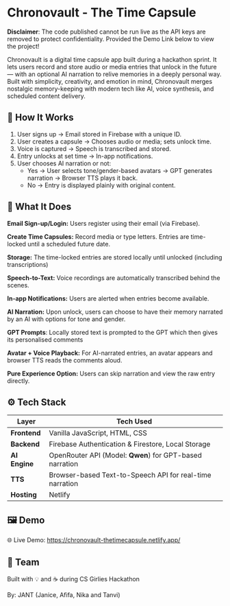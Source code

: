 # Chronovault - The Time Capsule
**Disclaimer**: The code published cannot be run live as the API keys are removed to protect confidentiality. Provided the Demo Link below to view the project!

Chronovault is a digital time capsule app built during a hackathon sprint. It lets users record and store audio or media entries that unlock in the future — with an optional AI narration to relive memories in a deeply personal way.
Built with simplicity, creativity, and emotion in mind, Chronovault merges nostalgic memory-keeping with modern tech like AI, voice synthesis, and scheduled content delivery.

## 🔧 How It Works
1. User signs up → Email stored in Firebase with a unique ID.
2. User creates a capsule → Chooses audio or media; sets unlock time.
3. Voice is captured → Speech is transcribed and stored.
4. Entry unlocks at set time → In-app notifications.
5. User chooses AI narration or not:
   - Yes → User selects tone/gender-based avatars → GPT generates narration → Browser TTS plays it back.
   - No → Entry is displayed plainly with original content.


## 🚀 What It Does

**Email Sign-up/Login:** Users register using their email (via Firebase).

**Create Time Capsules:** Record media or type letters. Entries are time-locked until a scheduled future date.

**Storage:** The time-locked entries are stored locally until unlocked (including transcriptions)

**Speech-to-Text:** Voice recordings are automatically transcribed behind the scenes.

**In-app Notifications:** Users are alerted when entries become available.

**AI Narration:** Upon unlock, users can choose to have their memory narrated by an AI with options for tone and gender.

**GPT Prompts**: Locally stored text is prompted to the GPT which then gives its personalised comments

**Avatar + Voice Playback:** For AI-narrated entries, an avatar appears and browser TTS reads the comments aloud.

**Pure Experience Option:** Users can skip narration and view the raw entry directly.

## ⚙️ Tech Stack
| Layer         | Tech Used                                                 |
| ------------- | ----------------------------------------------------------|
| **Frontend**  | Vanilla JavaScript, HTML, CSS                             |
| **Backend**   | Firebase Authentication & Firestore, Local Storage        |
| **AI Engine** | OpenRouter API (Model: **Qwen**) for GPT-based narration  |
| **TTS**       | Browser-based Text-to-Speech API for real-time narration  |
| **Hosting**   | Netlify                                                   |

## 🖼 Demo

🌐 Live Demo: https://chronovault-thetimecapsule.netlify.app/	

## 👥 Team

Built with 💡 and ☕ during CS Girlies Hackathon

By: JANT (Janice, Afifa, Nika and Tanvi)
